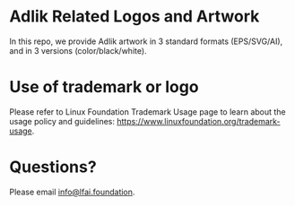 # Adlik Related Logos and Artwork 
In this repo, we provide Adlik artwork in 3 standard formats (EPS/SVG/AI), and in 3 versions (color/black/white). 

# Use of trademark or logo 
Please refer to Linux Foundation Trademark Usage page to learn about the usage policy and guidelines: https://www.linuxfoundation.org/trademark-usage. 

# Questions? 
Please email info@lfai.foundation.
